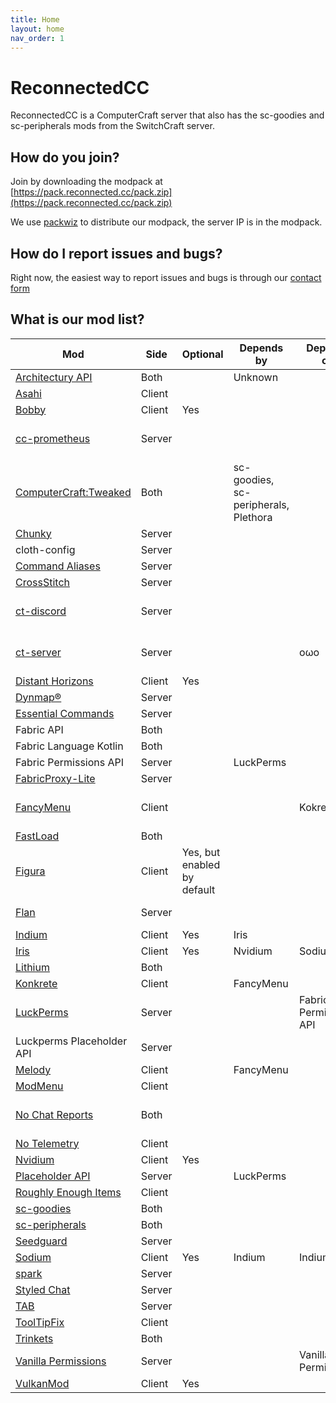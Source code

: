 ```yaml
---
title: Home
layout: home
nav_order: 1
---
```


# ReconnectedCC

ReconnectedCC is a ComputerCraft server that also has the sc-goodies and sc-peripherals mods from the SwitchCraft server.

## How do you join?

Join by downloading the modpack at [https://pack.reconnected.cc/pack.zip](https://pack.reconnected.cc/pack.zip)

We use [packwiz](packwiz.infra.link) to distribute our modpack, the server IP is in the modpack.

## How do I report issues and bugs?

Right now, the easiest way to report issues and bugs is through our [contact form](https://forms.gle/uRGiuwez9xfpqQVv9)

## What is our mod list?

| Mod                                                                   | Side   | Optional                    | Depends by                           | Depends on             | Notes                                     |
| --------------------------------------------------------------------- | ------ | --------------------------- | ------------------------------------ | ---------------------- | ----------------------------------------- |
| [Architectury API](https://modrinth.com/mod/architectury-api)         | Both   |                             | Unknown                              |                        |                                           |
| [Asahi](https://modrinth.com/mod/asahi)                               | Client |                             |                                      |                        |                                           |
| [Bobby](https://modrinth.com/mod/bobby)                               | Client | Yes                         |                                      |                        |                                           |
| [cc-prometheus](https://github.com/project-connecticut/cc-prometheus) | Server |                             |                                      |                        | Currently not in the pack. Pending port   |
| [ComputerCraft:Tweaked](https://modrinth.com/mod/cc-tweaked)          | Both   |                             | sc-goodies, sc-peripherals, Plethora |                        |                                           |
| [Chunky](https://modrinth.com/mod/chunky)                             | Server |                             |                                      |                        |                                           |
| cloth-config                                                          | Server |                             |                                      |                        |                                           |
| [Command Aliases](https://modrinth.com/mod/commandaliases)            | Server |                             |                                      |                        |                                           |
| [CrossStitch](https://github.com/VelocityPowered/CrossStitch)         | Server |                             |                                      |                        |                                           |
| [ct-discord](https://github.com/project-connecticut/ct-discord)       | Server |                             |                                      |                        | Currently not in the pack. Pending port   |
| [ct-server](https://github.com/project-connecticut/ct-server)         | Server |                             |                                      | oωo                    | Currently not in the pack. Pending port   |
| [Distant Horizons](https://modrinth.com/mod/distanthorizons)          | Client | Yes                         |                                      |                        |                                           |
| [Dynmap®](https://modrinth.com/plugin/dynmap)                         | Server |                             |                                      |                        |                                           |
| [Essential Commands](https://modrinth.com/mod/essential-commands)     | Server |                             |                                      |                        |                                           |
| Fabric API                                                            | Both   |                             |                                      |                        |                                           |
| Fabric Language Kotlin                                                | Both   |                             |                                      |                        |                                           |
| Fabric Permissions API                                                | Server |                             | LuckPerms                            |                        |                                           |
| [FabricProxy-Lite](https://modrinth.com/mod/fabricproxy-lite)         | Server |                             |                                      |                        |                                           |
| [FancyMenu](https://modrinth.com/mod/fancymenu)                       | Client |                             |                                      | Kokrete                | Preconfigured with a start menu           |
| [FastLoad](https://modrinth.com/mod/fastload)                         | Both   |                             |                                      |                        |                                           |
| [Figura](https://modrinth.com/mod/figura)                             | Client | Yes, but enabled by default |                                      |                        |                                           |
| [Flan](https://modrinth.com/mod/flan)                                 | Server |                             |                                      |                        | To be replaced                            |
| [Indium](https://modrinth.com/mod/indium)                             | Client | Yes                         | Iris                                 |                        |                                           |
| [Iris](https://modrinth.com/mod/iris)                                 | Client | Yes                         | Nvidium                              | Sodium                 |                                           |
| [Lithium](https://modrinth.com/mod/lithium)                           | Both   |                             |                                      |                        |                                           |
| [Konkrete](https://modrinth.com/mod/konkrete)                         | Client |                             | FancyMenu                            |                        |                                           |
| [LuckPerms](https://modrinth.com/mod/luckperms)                       | Server |                             |                                      | Fabric Permissions API |                                           |
| Luckperms Placeholder API                                             | Server |                             |                                      |                        |                                           |
| [Melody](https://modrinth.com/mod/melody)                             | Client |                             | FancyMenu                            |                        |                                           |
| [ModMenu](https://modrinth.com/mod/modmenu)                           | Client |                             |                                      |                        |                                           |
| [No Chat Reports](https://modrinth.com/mod/no-chat-reports)           | Both   |                             |                                      |                        | Public chat encryption is **not** allowed |
| [No Telemetry](https://modrinth.com/mod/no-telemetry)                 | Client |                             |                                      |                        |                                           |
| [Nvidium](https://modrinth.com/mod/nvidium)                           | Client | Yes                         |                                      |                        |                                           |
| [Placeholder API](https://github.com/LuckPerms/placeholders)          | Server |                             | LuckPerms                            |                        |                                           |
| [Roughly Enough Items](https://modrinth.com/mod/rei)                  | Client |                             |                                      |                        |                                           |
| [sc-goodies](https://github.com/SwitchCraftCC/sc-goodies)             | Both   |                             |                                      |                        |                                           |
| [sc-peripherals](https://github.com/SwitchCraftCC/sc-peripherals)     | Both   |                             |                                      |                        |                                           |
| [Seedguard](https://modrinth.com/mod/seedguard)                       | Server |                             |                                      |                        |                                           |
| [Sodium](https://modrinth.com/mod/sodium)                             | Client | Yes                         | Indium                               | Indium                 |                                           |
| [spark](https://modrinth.com/mod/spark/)                              | Server |                             |                                      |                        |                                           |
| [Styled Chat](https://modrinth.com/mod/styled-chat)                   | Server |                             |                                      |                        |                                           |
| [TAB](https://modrinth.com/plugin/tab-was-taken)                      | Server |                             |                                      |                        |                                           |
| [ToolTipFix](https://modrinth.com/mod/tooltipfix)                     | Client |                             |                                      |                        |                                           |
| [Trinkets](https://modrinth.com/mod/trinkets)                         | Both   |                             |                                      |                        |                                           |
| [Vanilla Permissions](https://modrinth.com/mod/vanilla-permissions)   | Server |                             |                                      | Vanilla Permissions    |                                           |
| [VulkanMod](https://modrinth.com/mod/vulkanmod)                       | Client | Yes                         |                                      |                        |                                           |